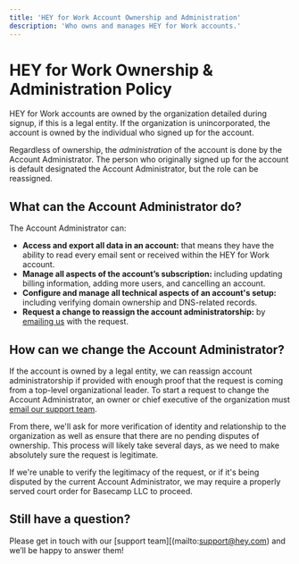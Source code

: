 ```yaml
---
title: 'HEY for Work Account Ownership and Administration'
description: 'Who owns and manages HEY for Work accounts.'
---
```


# HEY for Work Ownership & Administration Policy

HEY for Work accounts are owned by the organization detailed during signup, if this is a legal entity. If the organization is unincorporated, the account is owned by the individual who signed up for the account.

Regardless of ownership, the *administration* of the account is done by the Account Administrator. The person who originally signed up for the account is default designated the Account Administrator, but the role can be reassigned.

## What can the Account Administrator do?

The Account Administrator can:

* **Access and export all data in an account:** that means they have the ability to read every email sent or received within the HEY for Work account.
* **Manage all aspects of the account’s subscription:** including updating billing information, adding more users, and cancelling an account.
* **Configure and manage all technical aspects of an account's setup:** including verifying domain ownership and DNS-related records.
* **Request a change to reassign the account administratorship:** by [emailing us](mailto:support@hey.com) with the request.

## How can we change the Account Administrator?

If the account is owned by a legal entity, we can reassign account administratorship if provided with enough proof that the request is coming from a top-level organizational leader. To start a request to change the Account Administrator, an owner or chief executive of the organization must [email our support team](mailto:support@hey.com).

From there, we'll ask for more verification of identity and relationship to the organization as well as ensure that there are no pending disputes of ownership. This process will likely take several days, as we need to make absolutely sure the request is legitimate.

If we're unable to verify the legitimacy of the request, or if it's being disputed by the current Account Administrator, we may require a properly served court order for Basecamp LLC to proceed.

## Still have a question?

Please get in touch with our [support team][(mailto:support@hey.com) and we’ll be happy to answer them!
